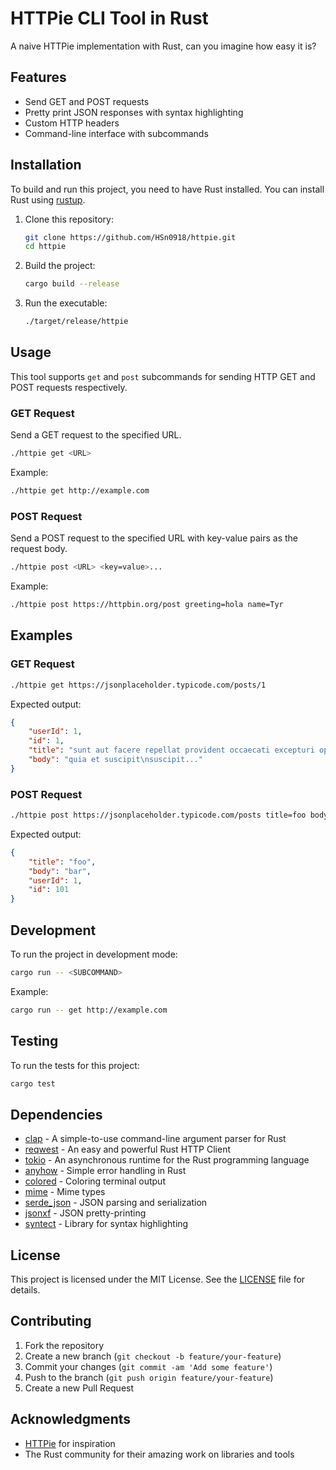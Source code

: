 

# HTTPie CLI Tool in Rust

A naive HTTPie implementation with Rust, can you imagine how easy it is?

## Features

- Send GET and POST requests
- Pretty print JSON responses with syntax highlighting
- Custom HTTP headers
- Command-line interface with subcommands

## Installation

To build and run this project, you need to have Rust installed. You can install Rust using [rustup](https://rustup.rs/).

1. Clone this repository:

    ```sh
    git clone https://github.com/HSn0918/httpie.git
    cd httpie
    ```

2. Build the project:

    ```sh
    cargo build --release
    ```

3. Run the executable:

    ```sh
    ./target/release/httpie
    ```

## Usage

This tool supports `get` and `post` subcommands for sending HTTP GET and POST requests respectively.

### GET Request

Send a GET request to the specified URL.

```sh
./httpie get <URL>
```

Example:

```sh
./httpie get http://example.com
```

### POST Request

Send a POST request to the specified URL with key-value pairs as the request body.

```sh
./httpie post <URL> <key=value>...
```

Example:

```sh
./httpie post https://httpbin.org/post greeting=hola name=Tyr
```

## Examples

### GET Request

```sh
./httpie get https://jsonplaceholder.typicode.com/posts/1
```

Expected output:

```json
{
    "userId": 1,
    "id": 1,
    "title": "sunt aut facere repellat provident occaecati excepturi optio reprehenderit",
    "body": "quia et suscipit\nsuscipit..."
}
```

### POST Request

```sh
./httpie post https://jsonplaceholder.typicode.com/posts title=foo body=bar userId=1
```

Expected output:

```json
{
    "title": "foo",
    "body": "bar",
    "userId": 1,
    "id": 101
}
```

## Development

To run the project in development mode:

```sh
cargo run -- <SUBCOMMAND>
```

Example:

```sh
cargo run -- get http://example.com
```

## Testing

To run the tests for this project:

```sh
cargo test
```

## Dependencies

- [clap](https://crates.io/crates/clap) - A simple-to-use command-line argument parser for Rust
- [reqwest](https://crates.io/crates/reqwest) - An easy and powerful Rust HTTP Client
- [tokio](https://crates.io/crates/tokio) - An asynchronous runtime for the Rust programming language
- [anyhow](https://crates.io/crates/anyhow) - Simple error handling in Rust
- [colored](https://crates.io/crates/colored) - Coloring terminal output
- [mime](https://crates.io/crates/mime) - Mime types
- [serde_json](https://crates.io/crates/serde_json) - JSON parsing and serialization
- [jsonxf](https://crates.io/crates/jsonxf) - JSON pretty-printing
- [syntect](https://crates.io/crates/syntect) - Library for syntax highlighting

## License

This project is licensed under the MIT License. See the [LICENSE](LICENSE) file for details.

## Contributing

1. Fork the repository
2. Create a new branch (`git checkout -b feature/your-feature`)
3. Commit your changes (`git commit -am 'Add some feature'`)
4. Push to the branch (`git push origin feature/your-feature`)
5. Create a new Pull Request

## Acknowledgments

- [HTTPie](https://httpie.io/) for inspiration
- The Rust community for their amazing work on libraries and tools
